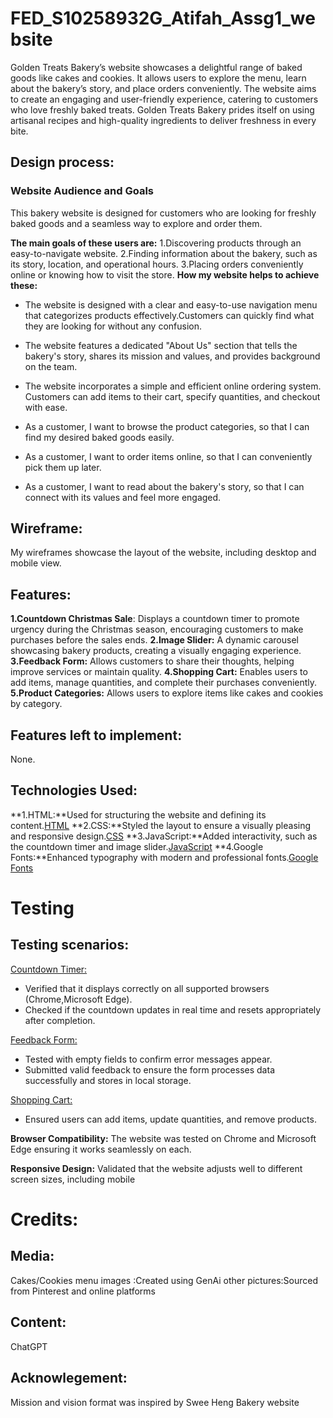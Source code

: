 # FED_S10258932G_Atifah_Assg1_website
Golden Treats Bakery’s website showcases a delightful range of baked goods like cakes and cookies. It allows users to explore the menu, learn about the bakery’s story, and place orders conveniently. The website aims to create an engaging and user-friendly experience, catering to customers who love freshly baked treats. Golden Treats Bakery prides itself on using artisanal recipes and high-quality ingredients to deliver freshness in every bite.

## Design process:

### Website Audience and Goals
This bakery website is designed for customers who are looking for freshly baked goods and a seamless way to explore and order them. 

**The main goals of these users are:**
1.Discovering products through an easy-to-navigate website.
2.Finding information about the bakery, such as its story, location, and operational hours.
3.Placing orders conveniently online or knowing how to visit the store.
**How my website helps to achieve these:**
- The website is designed with a clear and easy-to-use navigation menu that categorizes products effectively.Customers can quickly find what they are looking for without any confusion.
- The website features a dedicated "About Us" section that tells the bakery's story, shares its mission and values, and provides background on the team.
- The website incorporates a simple and efficient online ordering system. Customers can add items to their cart, specify quantities, and checkout with ease.

- As a customer, I want to browse the product categories, so that I can find my desired baked goods easily.
- As a customer, I want to order items online, so that I can conveniently pick them up later.
- As a customer, I want to read about the bakery's story, so that I can connect with its values and feel more engaged.

## Wireframe:
My wireframes showcase the layout of the website, including desktop and mobile view.

## Features:
**1.Countdown Christmas Sale**: Displays a countdown timer to promote urgency during the Christmas season, encouraging customers to make purchases before the sales ends.
**2.Image Slider:** A dynamic carousel showcasing bakery products, creating a visually engaging experience.
**3.Feedback Form:** Allows customers to share their thoughts, helping improve services or maintain quality.
**4.Shopping Cart:** Enables users to add items, manage quantities, and complete their purchases conveniently.
**5.Product Categories:** Allows users to explore items like cakes and cookies  by category.

## Features left to implement:
 None.

## Technologies Used:
**1.HTML:**Used for structuring the website and defining its content.[HTML](https://www.w3schools.com/html/default.asp)
**2.CSS:**Styled the layout to ensure a visually pleasing and responsive design.[CSS](https://www.w3schools.com/css/default.asp)
**3.JavaScript:**Added interactivity, such as the countdown timer and image slider.[JavaScript](https://www.w3schools.com/js/default.asp)
**4.Google Fonts:**Enhanced typography with modern and professional fonts.[Google Fonts](https://fonts.google.com/)

# Testing
## Testing scenarios:
<ins>Countdown Timer:</ins>

- Verified that it displays correctly on all supported browsers (Chrome,Microsoft Edge).
- Checked if the countdown updates in real time and resets appropriately after completion.

<ins>Feedback Form:</ins>

- Tested with empty fields to confirm error messages appear.
- Submitted valid feedback to ensure the form processes data successfully and stores in local storage.

<ins>Shopping Cart:</ins>

- Ensured users can add items, update quantities, and remove products.

**Browser Compatibility:**
The website was tested on Chrome and Microsoft Edge ensuring it works seamlessly on each.

**Responsive Design:**
Validated that the website adjusts well to different screen sizes, including mobile


# Credits:
## Media:
Cakes/Cookies menu images :Created using GenAi
other pictures:Sourced from Pinterest and online platforms
## Content:
ChatGPT
## Acknowlegement:
Mission and vision format was inspired by Swee Heng Bakery website




